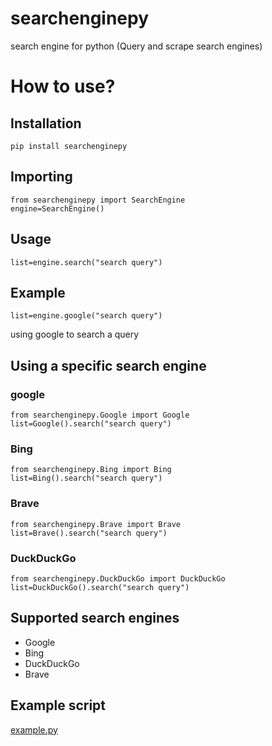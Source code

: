 # searchenginepy

search engine for python (Query and scrape search engines)

# How to use?

## Installation

`pip install searchenginepy`

## Importing

```
from searchenginepy import SearchEngine
engine=SearchEngine()
```

## Usage

```
list=engine.search("search query")
```

## Example

```
list=engine.google("search query")
```

using google to search a query

## Using a specific search engine

### google

```
from searchenginepy.Google import Google
list=Google().search("search query")
```

### Bing

```
from searchenginepy.Bing import Bing
list=Bing().search("search query")
```

### Brave

```
from searchenginepy.Brave import Brave
list=Brave().search("search query")
```

### DuckDuckGo

```
from searchenginepy.DuckDuckGo import DuckDuckGo
list=DuckDuckGo().search("search query")
```

## Supported search engines

- Google
- Bing
- DuckDuckGo
- Brave

## Example script

[example.py](./src/example.py)
